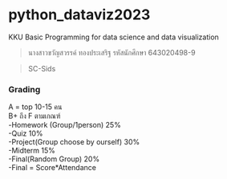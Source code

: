 # python_dataviz2023
KKU Basic Programming for data science and data visualization
> นางสาวขวัญสวรรค์ ทองประเสริฐ รหัสนักศึกษา 643020498-9 

> SC-Sids
### Grading
A  = top 10-15 คน<br> 
B+ ถึง F ตามเกณฑ์ <br>
-Homework (Group/1person) 25%     <br> 
-Quiz  10%   <br> 
-Project(Group choose by ourself)  30%    <br>
-Midterm 15%  <br>
-Final(Random Group)  20%  <br>
-Final = Score*Attendance
